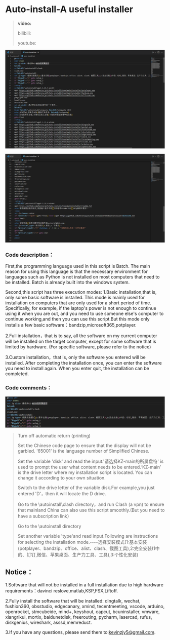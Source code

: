 # Auto-install-A useful installer 

>**video:**
>
>bilibili:
>
>youtube:

![image](image/Snipaste_2023-09-23_10-10-52.png)

![image](image/Snipaste_2023-09-23_10-11-23.png)

### Code description：

First,the programming language used in this script is Batch. The main reason for using this language is that the necessary environment for languages ​​such as Python is not installed on most computers that need to be installed. Batch is already built into the windows system.

Second,this script has three execution modes:
1.Basic installation,that is, only some basic software is installed. This mode is mainly used for installation on computers that are only used for a short period of time. Specifically, for example, if the laptop's power is not enough to continue using it when you are out, and you need to use someone else's computer to continue working,and then you can use this script.But this mode only installs a few basic software：bandzip,microsoft365,potplayer.

2.Full installation，that is to say, all the software on my current computer will be installed on the target computer, except for some software that is limited by hardware. (For specific software, please refer to the notice)

3.Custom installation，that is, only the software you entered will be installed. After completing the installation once, you can enter the software you need to install again. When you enter quit, the installation can be completed.

### Code comments：

![image](image/Snipaste_2023-09-23_10-19-44.png)

>Turn off automatic return (printing)
>
>Set the Chinese code page to ensure that the display will not be garbled. '65001' is the language number of Simplified Chinese.
>
>Set the variable 'disk' and read the input.'请选择KZ-main的所属盘符' is used to prompt the user what content needs to be entered.‘KZ-main’ is the drive letter where my installation script is located. You can change it according to your own situation.
>
>Switch to the drive letter of the variable disk.For example,you just entered 'D'，then it will locate the D drive.
>
>Go to the \autoinstall\clash directory，and run Clash (a vpn) to ensure that mainland China can also use this script smoothly.(But you need to have a subscription link）
>
>Go to the \autoinstall directory
>
>Set another variable 'type'and read input.Following are instructions for selecting the installation mode.----选择安装模式(1:基本安装(potplayer、bandzip、office、alist、clash、截图工具),2:完全安装(1中的、钉钉,微信、苹果桌面、生产力工具、工具),3:个性化安装)
>
>
## Notice：

1.Software that will not be installed in a full installation due to high hardware requirements：davinci reslove,matlab,KSP,FSX,Liftoff.

2.Fully install the software that will be installed:
dingtalk,
wechat,
fushion360,
obsstudio,
edgecanary,
xmind,
tecentmeeting,
vscode,
arduino,
openrocket,
stmcubeide,
mind+,
keyshout,
capcut,
bcuninstaller,
vmware,
xiangrikui,
mortix,
baidunetdisk,
freerouting,
pycharm,
lasercad,
rufus,
diskgenius,
wireshark,
asssd,memreduct.

3.If you have any questions, please send them to:kevinzjy5@gmail.com.


